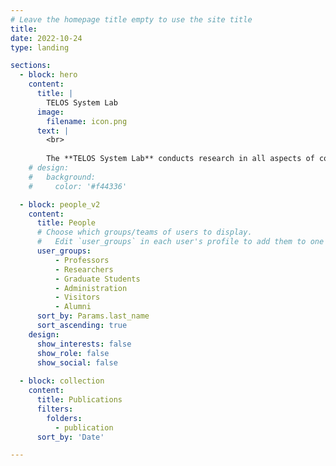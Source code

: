 ```yaml
---
# Leave the homepage title empty to use the site title
title:
date: 2022-10-24
type: landing

sections:
  - block: hero
    content:
      title: |
        TELOS System Lab
      image:
        filename: icon.png
      text: |
        <br>
        
        The **TELOS System Lab** conducts research in all aspects of computer systems, with a primary focus on operating systems, storage systems, formal verification, dependable computing, concurrency, software/hardware co-design, and systems for machine learning.
    # design:
    #   background:
    #     color: '#f44336'

  - block: people_v2
    content:
      title: People
      # Choose which groups/teams of users to display.
      #   Edit `user_groups` in each user's profile to add them to one or more of these groups.
      user_groups:
          - Professors
          - Researchers
          - Graduate Students
          - Administration
          - Visitors
          - Alumni
      sort_by: Params.last_name
      sort_ascending: true
    design:
      show_interests: false
      show_role: false
      show_social: false
  
  - block: collection
    content:
      title: Publications
      filters:
        folders:
          - publication
      sort_by: 'Date'

---
```

